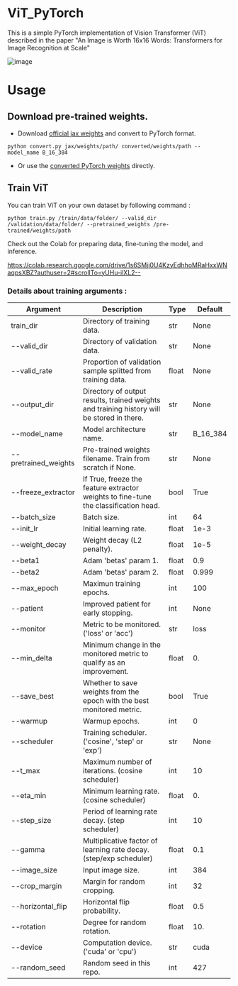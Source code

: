 # ViT_PyTorch
This is a simple PyTorch implementation of Vision Transformer (ViT) described in the paper "An Image is Worth 16x16 Words: Transformers for Image Recognition at Scale"

![image](https://user-images.githubusercontent.com/39369205/116412646-79987880-a869-11eb-9a43-7bb6b7036015.png)

# Usage
## Download pre-trained weights.
- Download [official jax weights](https://console.cloud.google.com/storage/browser/vit_models;tab=objects?prefix=&forceOnObjectsSortingFiltering=false) and convert to PyTorch format.
```
python convert.py jax/weights/path/ converted/weights/path --model_name B_16_384
```
-  Or use the [converted PyTorch weights](https://drive.google.com/drive/u/2/folders/160hak04HM3XjmXo0HRb9YT1V2IUqMa90) directly.

## Train ViT
You can train ViT on your own dataset by following command : 
```
python train.py /train/data/folder/ --valid_dir /validation/data/folder/ --pretrained_weights /pre-trained/weights/path 
```
Check out the Colab for preparing data, fine-tuning the model, and inference.

https://colab.research.google.com/drive/1s6SMji0U4KzyEdhhoMRaHxxWNaqpsXBZ?authuser=2#scrollTo=yUHu-ilXL2--

### Details about training arguments :
Argument|Description|Type|Default
---|---|---|---
train_dir|Directory of training data.|str|None
--valid_dir|Directory of validation data.|str|None
--valid_rate|Proportion of validation sample splitted from training data.|float|None
--output_dir|Directory of output results, trained weights and training history will be stored in there.|str|None
--model_name|Model architecture name.|str|B_16_384
--pretrained_weights|Pre-trained weights filename. Train from scratch if None.|str|None
--freeze_extractor|If True, freeze the feature extractor weights to fine-tune the classification head.|bool|True
--batch_size|Batch size.|int|64
--init_lr|Initial learning rate.|float|1e-3
--weight_decay|Weight decay (L2 penalty).|float|1e-5
--beta1|Adam 'betas' param 1.|float|0.9
--beta2|Adam 'betas' param 2.|float|0.999
--max_epoch|Maximun training epochs.|int|100
--patient|Improved patient for early stopping.|int|None
--monitor|Metric to be monitored. ('loss' or 'acc')|str|loss
--min_delta|Minimum change in the monitored metric to qualify as an improvement.|float|0.
--save_best|Whether to save weights from the epoch with the best monitored metric.|bool|True
--warmup|Warmup epochs.|int|0
--scheduler|Training scheduler. ('cosine', 'step' or 'exp')|str|None
--t_max|Maximum number of iterations. (cosine scheduler)|int|10
--eta_min|Minimum learning rate. (cosine scheduler)|float|0.
--step_size|Period of learning rate decay. (step scheduler)|int|10
--gamma|Multiplicative factor of learning rate decay. (step/exp scheduler)|float|0.1
--image_size|Input image size.|int|384
--crop_margin|Margin for random cropping.|int|32
--horizontal_flip|Horizontal flip probability.|float|0.5
--rotation|Degree for random rotation.|float|10.
--device|Computation device. ('cuda' or 'cpu')|str|cuda
--random_seed|Random seed in this repo.|int|427
